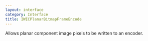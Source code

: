```yaml
---
layout: interface
category: Interface
title: IWICPlanarBitmapFrameEncode
---
```


Allows planar component image pixels to be written to an encoder.
